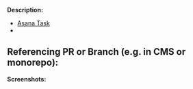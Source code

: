 **Description:**
- [Asana Task]()
- 


**Referencing PR or Branch (e.g. in CMS or monorepo):**
- 


**Screenshots:**
